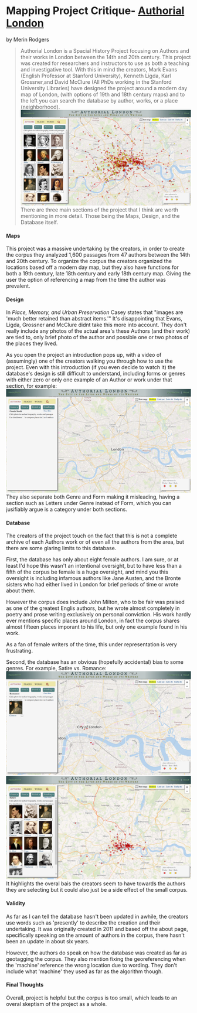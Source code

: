 
# Mapping Project Critique- [Authorial London](https://authorial.stanford.edu/)
by Merin Rodgers

> Authorial London is a Spacial History Project focusing on Authors and their works in London between the 14th and 20th century. This project was created for researchers and instructors to use as both a teaching and investigative tool. With this in mind the creators, Mark Evans (English Professor at Stanford University), Kenneth Ligda, Karl Grossner,and David McClure (All PhDs working in the Stanford University Libraries) have designed the project around a modern day map of London, (with options of 19th and 18th century maps) and to the left you can search the database by author, works, or a place (neighborhood).
![Authorial London Home Page](images/merin1.PNG "Authorial London Home Page")
There are three main sections of the project that I think are worth mentioning in more detail. Those being the Maps, Design, and the Database itself. 
#### Maps
This project was a massive undertaking by the creators, in order to create the corpus they analyzed 1,600 passages from 47 authors between the 14th and 20th century. To organize the corpus the creators organized the locations based off a modern day map, but they also have functions for both a 19th century, late 18th century and early 18th century map. Giving the user the option of referencing a map from the time the author was prevalent. 

#### Design
In *Place, Memory, and Urban Preservation* Casey states that "images are 'much better retained than abstract items.'" It's disappointing that Evans, Ligda, Grossner and McClure didnt take this more into account. They don't really include any photos of the actual area's these Authors (and their work) are tied to, only  brief photo of the author and possible one or two photos of the places they lived. 

As you open the project an introduction pops up, with a video of (assumingly) one of the creators walking you through how to use the project. Even with this introduction (if you even decide to watch it) the database's design is still difficult to understand, including forms or genres with either zero or only one example of an Author or work under that section, for example: 
![Comic Book](images/merin2.PNG "Comic Book")
They also separate both Genre and Form making it misleading, having a section such as Letters under Genre instead of Form, which you can jusifiably argue is a category under both sections. 

#### Database
The creators of the project touch on the fact that this is not a complete archive of each Authors work or of even all the authors from the area, but there are some glaring limits to this database. 

First, the database has only about eight female authors. I am sure, or at least I'd hope this wasn't an intentional oversight, but to have less than a fifth of the corpus be female is a huge oversight, and mind you this oversight is including infamous authors like Jane Austen, and the Bronte sisters who had either lived in London for brief periods of time or wrote about them.

However the corpus does include John Milton, who to be fair was praised as one of the greatest Englis authors, but he wrote almost completely in poetry and prose writing exclusively on personal conviction. His work hardly ever mentions specific places around London, in fact the corpus shares almost fifteen places imporant to his life, but only one example found in his work. 

As a fan of female writers of the time, this under representation is very frustrating. 

Second, the database has an obvious (hopefully accidental) bias to some genres. For example, Satire vs. Romance:
![Satire](images/merin3.PNG "Satire")
![Romance](images/merin4.PNG "Romance")
It highlights the overal bais the creators seem to have towards the authors they are selecting but it could also just be a side effect of the small corpus.

#### Validity
As far as I can tell the database hasn't been updated in awhile, the creators use words such as 'presently' to describe the creation and their undertaking. It was originally created in 2011 and based off the about page, specifically speaking on the amount of authors in the corpus, there hasn't been an update in about six years. 

However, the authors do speak on how the database was created as far as geotagging the corpus. They also mention fixing the georeferencing  when the 'machine' reference the wrong location due to wording. They don't include what 'machine' they used as far as the algorithm though. 

#### Final Thoughts
Overall, project is helpful but the corpus is too small, which leads to an overal skeptism of the project as a whole. 
